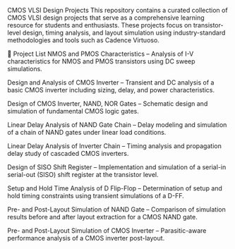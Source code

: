 CMOS VLSI Design Projects
This repository contains a curated collection of CMOS VLSI design projects that serve as a comprehensive learning resource for students and enthusiasts. These projects focus on transistor-level design, timing analysis, and layout simulation using industry-standard methodologies and tools such as Cadence Virtuoso.

📂 Project List
NMOS and PMOS Characteristics
– Analysis of I-V characteristics for NMOS and PMOS transistors using DC sweep simulations.

Design and Analysis of CMOS Inverter
– Transient and DC analysis of a basic CMOS inverter including sizing, delay, and power characteristics.

Design of CMOS Inverter, NAND, NOR Gates
– Schematic design and simulation of fundamental CMOS logic gates.

Linear Delay Analysis of NAND Gate Chain
– Delay modeling and simulation of a chain of NAND gates under linear load conditions.

Linear Delay Analysis of Inverter Chain
– Timing analysis and propagation delay study of cascaded CMOS inverters.

Design of SISO Shift Register
– Implementation and simulation of a serial-in serial-out (SISO) shift register at the transistor level.

Setup and Hold Time Analysis of D Flip-Flop
– Determination of setup and hold timing constraints using transient simulations of a D-FF.

Pre- and Post-Layout Simulation of NAND Gate
– Comparison of simulation results before and after layout extraction for a CMOS NAND gate.

Pre- and Post-Layout Simulation of CMOS Inverter
– Parasitic-aware performance analysis of a CMOS inverter post-layout.
